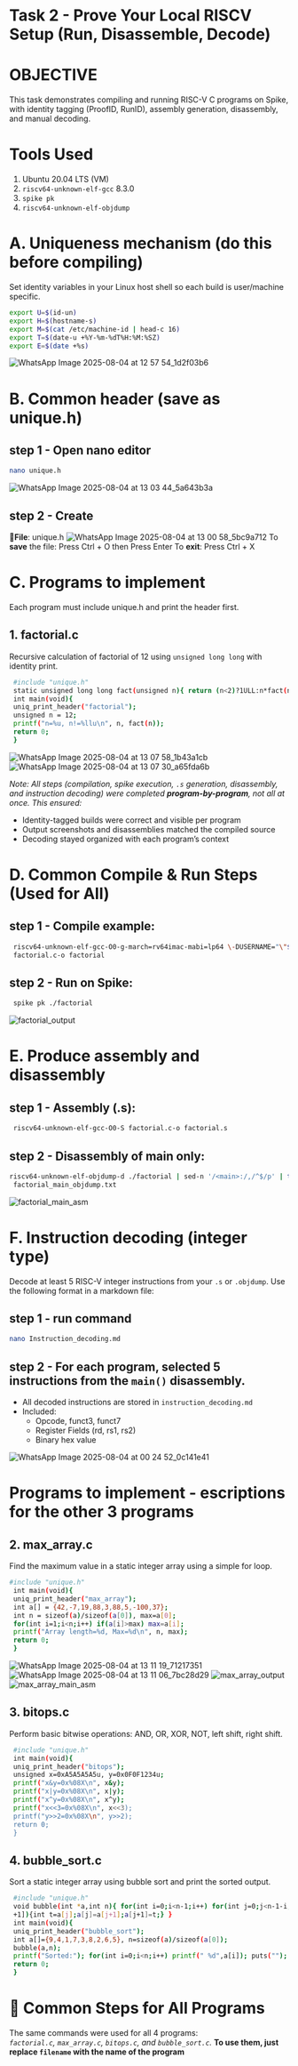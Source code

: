 # Task 2 - Prove Your Local RISCV Setup (Run, Disassemble, Decode)
# OBJECTIVE 
This task demonstrates compiling and running RISC-V C programs on Spike, with identity tagging (ProofID, RunID), assembly generation, disassembly, and manual decoding.

# Tools Used
1. Ubuntu 20.04 LTS (VM)
2. `riscv64-unknown-elf-gcc` 8.3.0
3. `spike pk`
4. `riscv64-unknown-elf-objdump`

# A. Uniqueness mechanism (do this before compiling)
 Set identity variables in your Linux host shell so each build is user/machine specific.
 ```bash
 export U=$(id-un)
 export H=$(hostname-s)
 export M=$(cat /etc/machine-id | head-c 16)
 export T=$(date-u +%Y-%m-%dT%H:%M:%SZ)
 export E=$(date +%s)
```
![WhatsApp Image 2025-08-04 at 12 57 54_1d2f03b6](https://github.com/user-attachments/assets/09a55e5e-bc09-4a35-b5cb-2301c83db75a)

# B. Common header (save as unique.h)
## step 1 - Open nano editor
```bash
nano unique.h
```
![WhatsApp Image 2025-08-04 at 13 03 44_5a643b3a](https://github.com/user-attachments/assets/e303d853-a57b-4aa6-b0b1-35c5a899ee69)

## step 2 - Create  
📁**File**: unique.h 
![WhatsApp Image 2025-08-04 at 13 00 58_5bc9a712](https://github.com/user-attachments/assets/67e1683c-d3c8-437c-93ef-df5307cb2cba)
To **save** the file: Press Ctrl + O then Press Enter To **exit**: Press Ctrl + X

# C.  Programs to implement
Each program must include unique.h and print the header first.
## 1. factorial.c
Recursive calculation of factorial of 12 using ```unsigned long long``` with identity print.
```bash
 #include "unique.h"
 static unsigned long long fact(unsigned n){ return (n<2)?1ULL:n*fact(n-1); }
 int main(void){
 uniq_print_header("factorial");
 unsigned n = 12;
 printf("n=%u, n!=%llu\n", n, fact(n));
 return 0;
 }
```
![WhatsApp Image 2025-08-04 at 13 07 58_1b43a1cb](https://github.com/user-attachments/assets/167e50f6-3c01-44fd-ab26-d6339851c468)
![WhatsApp Image 2025-08-04 at 13 07 30_a65fda6b](https://github.com/user-attachments/assets/43f14275-c75c-4764-9965-52d90e136850)

*Note: All steps (compilation, spike execution, `.s` generation, disassembly, and instruction decoding) were completed **program-by-program**, not all at once.*
*This ensured:*
- Identity-tagged builds were correct and visible per program
- Output screenshots and disassemblies matched the compiled source
- Decoding stayed organized with each program’s context
  
# D. Common Compile & Run Steps (Used for All)
## step 1 - **Compile example:**
```bash
 riscv64-unknown-elf-gcc-O0-g-march=rv64imac-mabi=lp64 \-DUSERNAME="\"$U\""-DHOSTNAME="\"$H\""-DMACHINE_ID="\"$M\"" \-DBUILD_UTC="\"$T\""-DBUILD_EPOCH=$E \
 factorial.c-o factorial
```
## step 2 -  Run on Spike:
```bash
 spike pk ./factorial
```
![factorial_output](https://github.com/user-attachments/assets/5bb45f52-3a4a-4c60-a354-602282efaa8f)

# E. Produce assembly and disassembly
## step 1 -  Assembly (.s):
```bash
 riscv64-unknown-elf-gcc-O0-S factorial.c-o factorial.s
```
## step 2 - Disassembly of main only:
```bash
riscv64-unknown-elf-objdump-d ./factorial | sed-n '/<main>:/,/^$/p' | tee
 factorial_main_objdump.txt
```
![factorial_main_asm](https://github.com/user-attachments/assets/44b90077-12eb-4010-aae3-57dee39a217f)

# F. Instruction decoding (integer type)
 Decode at least 5 RISC-V integer instructions from your `.s` or `.objdump`. Use the following
 format in a markdown file:
 ## step 1 - run command
 ```bash
nano Instruction_decoding.md
```
## step 2 - For each program, selected 5 instructions from the ```main()``` disassembly.
- All decoded instructions are stored in ```instruction_decoding.md```
- Included:
   - Opcode, funct3, funct7
   - Register Fields (rd, rs1, rs2)
   - Binary hex value

![WhatsApp Image 2025-08-04 at 00 24 52_0c141e41](https://github.com/user-attachments/assets/df92fc6b-ec57-455f-b571-62bac6c4d558)

#  Programs to implement - escriptions for the other 3 programs  
## 2. max_array.c
Find the maximum value in a static integer array using a simple for loop.
```bash
#include "unique.h"
 int main(void){
 uniq_print_header("max_array");
 int a[] = {42,-7,19,88,3,88,5,-100,37};
 int n = sizeof(a)/sizeof(a[0]), max=a[0];
 for(int i=1;i<n;i++) if(a[i]>max) max=a[i];
 printf("Array length=%d, Max=%d\n", n, max);
 return 0;
 }
```
![WhatsApp Image 2025-08-04 at 13 11 19_71217351](https://github.com/user-attachments/assets/eddae24c-f1bd-440a-831d-524191a64e1a)
![WhatsApp Image 2025-08-04 at 13 11 06_7bc28d29](https://github.com/user-attachments/assets/5e52486b-a844-4553-8ab4-6f49176cb942)
![max_array_output](https://github.com/user-attachments/assets/ac043449-b641-4b90-b2d9-be0b65c068d5)
![max_array_main_asm](https://github.com/user-attachments/assets/a773a3d9-ec15-4a63-bb50-10f230757113)

## 3. bitops.c
Perform basic bitwise operations: AND, OR, XOR, NOT, left shift, right shift.
```bash
 #include "unique.h"
 int main(void){
 uniq_print_header("bitops");
 unsigned x=0xA5A5A5A5u, y=0x0F0F1234u;
 printf("x&y=0x%08X\n", x&y);
 printf("x|y=0x%08X\n", x|y);
 printf("x^y=0x%08X\n", x^y);
 printf("x<<3=0x%08X\n", x<<3);
 printf("y>>2=0x%08X\n", y>>2);
 return 0;
 }
```
## 4. bubble_sort.c
Sort a static integer array using bubble sort and print the sorted output.
```bash
 #include "unique.h"
 void bubble(int *a,int n){ for(int i=0;i<n-1;i++) for(int j=0;j<n-1-i;j++) if(a[j]>a[j
 +1]){int t=a[j];a[j]=a[j+1];a[j+1]=t;} }
 int main(void){
 uniq_print_header("bubble_sort");
 int a[]={9,4,1,7,3,8,2,6,5}, n=sizeof(a)/sizeof(a[0]);
 bubble(a,n);
 printf("Sorted:"); for(int i=0;i<n;i++) printf(" %d",a[i]); puts("");
 return 0;
 }
```
# 🔁 Common Steps for All Programs
The same commands were used for all 4 programs:  
*`factorial.c`, `max_array.c`, `bitops.c`, and `bubble_sort.c`.*
**To use them, just replace `filename` with the name of the program**




 
